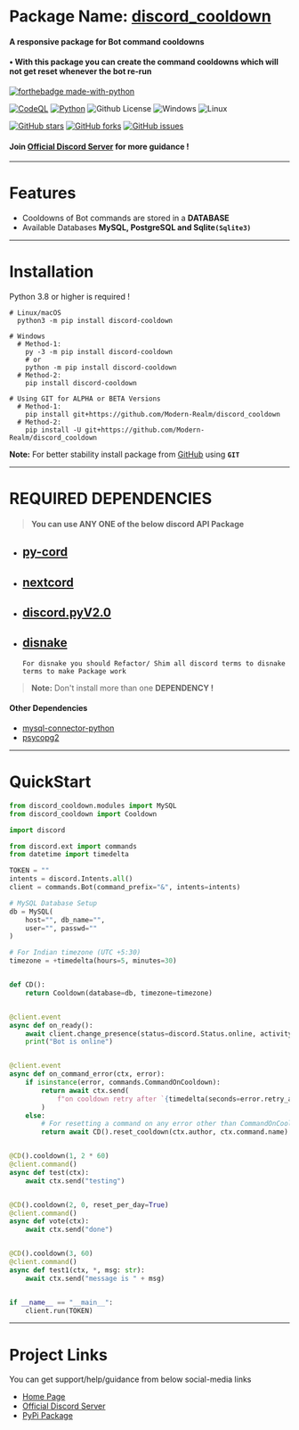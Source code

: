 # Package Name: [discord_cooldown](https://pypi.org/project/discord-cooldown/)

#### A responsive package for Bot command cooldowns

#### • With this package you can create the command cooldowns which will not get reset whenever the bot re-run

[![forthebadge made-with-python](http://ForTheBadge.com/images/badges/made-with-python.svg)](https://www.python.org/)

[![CodeQL](https://github.com/Modern-Realm/discord_cooldown/actions/workflows/codeql-analysis.yml/badge.svg)](https://github.com/Modern-Realm/discord_cooldown/actions/workflows/codeql-analysis.yml)
[![Python](https://img.shields.io/badge/Python-3.8-blue.svg)](https://www.python.org/)
![Github License](https://img.shields.io/badge/license-MIT-blue)
![Windows](https://img.shields.io/badge/os-windows-yellow)
![Linux](https://img.shields.io/badge/os-linux-yellow)

[![GitHub stars](https://img.shields.io/github/stars/Modern-Realm/discord_cooldown?color=gold)](https://github.com/Modern-Realm/discord_cooldown/stargazers)
[![GitHub forks](https://img.shields.io/github/forks/Modern-Realm/discord_cooldown?color=%2332cd32)](https://github.com/Modern-Realm/discord_cooldown/network)
[![GitHub issues](https://img.shields.io/github/issues/Modern-Realm/discord_cooldown?color=orange)](https://github.com/Modern-Realm/discord_cooldown/issues)

#### Join [Official Discord Server](https://discord.gg/GVMWx5EaAN  "click to Join") for more guidance !

<hr/>

# Features

- Cooldowns of Bot commands are stored in a **DATABASE**
- Available Databases **MySQL, PostgreSQL and Sqlite`(Sqlite3)`**

<hr/>

# Installation

Python 3.8 or higher is required !

```shell
# Linux/macOS
  python3 -m pip install discord-cooldown

# Windows
  # Method-1:
    py -3 -m pip install discord-cooldown
    # or
    python -m pip install discord-cooldown
  # Method-2:
    pip install discord-cooldown

# Using GIT for ALPHA or BETA Versions
  # Method-1:
    pip install git+https://github.com/Modern-Realm/discord_cooldown
  # Method-2:
    pip install -U git+https://github.com/Modern-Realm/discord_cooldown
```

**Note:** For better stability install package from [GitHub](https://github.com/Modern-Realm/discord_cooldown)
using **`GIT`**

<hr/>

# REQUIRED DEPENDENCIES

> #### You can use ANY ONE of the below discord API Package

- ## [py-cord](https://github.com/Pycord-Development/pycord)
- ## [nextcord](https://github.com/nextcord/nextcord)
- ## [discord.pyV2.0](https://github.com/Rapptz/discord.py)
- ## [disnake](https://github.com/DisnakeDev/disnake)
  `For disnake you should Refactor/ Shim all discord terms to disnake terms to make Package work`

> <b>Note:</b> Don't install more than one **DEPENDENCY !**

#### Other Dependencies

- [mysql-connector-python](https://pypi.org/project/mysql-connector-python/)
- [psycopg2](https://pypi.org/project/psycopg2/)

<hr/>

# QuickStart

```python
from discord_cooldown.modules import MySQL
from discord_cooldown import Cooldown

import discord

from discord.ext import commands
from datetime import timedelta

TOKEN = ""
intents = discord.Intents.all()
client = commands.Bot(command_prefix="&", intents=intents)

# MySQL Database Setup
db = MySQL(
    host="", db_name="",
    user="", passwd=""
)

# For Indian timezone (UTC +5:30)
timezone = +timedelta(hours=5, minutes=30)


def CD():
    return Cooldown(database=db, timezone=timezone)


@client.event
async def on_ready():
    await client.change_presence(status=discord.Status.online, activity=discord.Game("&help"))
    print("Bot is online")


@client.event
async def on_command_error(ctx, error):
    if isinstance(error, commands.CommandOnCooldown):
        return await ctx.send(
            f"on cooldown retry after `{timedelta(seconds=error.retry_after)}`"
        )
    else:
        # For resetting a command on any error other than CommandOnCooldown
        return await CD().reset_cooldown(ctx.author, ctx.command.name)


@CD().cooldown(1, 2 * 60)
@client.command()
async def test(ctx):
    await ctx.send("testing")


@CD().cooldown(2, 0, reset_per_day=True)
@client.command()
async def vote(ctx):
    await ctx.send("done")


@CD().cooldown(3, 60)
@client.command()
async def test1(ctx, *, msg: str):
    await ctx.send("message is " + msg)


if __name__ == "__main__":
    client.run(TOKEN)
```

<hr/>

# Project Links

You can get support/help/guidance from below social-media links

- [Home Page](https://github.com/Modern-Realm)
- [Official Discord Server](https://discord.gg/GVMWx5EaAN)
- [PyPi Package](https://pypi.org/project/discord-cooldown/)
